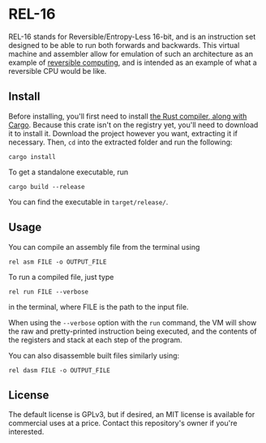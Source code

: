 # REL-16

REL-16 stands for Reversible/Entropy-Less 16-bit, and is an instruction set designed to be able to run both forwards and backwards. This virtual machine and assembler allow for emulation of such an architecture as an example of [reversible computing](https://en.wikipedia.org/wiki/Reversible_computing "Wikipedia - Reversible computing"), and is intended as an example of what a reversible CPU would be like.

## Install

Before installing, you'll first need to install [the Rust compiler, along with Cargo](https://www.rust-lang.org/ "Rust Homepage"). Because this crate isn't on the registry yet, you'll need to download it to install it. Download the project however you want, extracting it if necessary. Then, `cd` into the extracted folder and run the following:

	cargo install

To get a standalone executable, run

	cargo build --release

You can find the executable in `target/release/`.

## Usage

You can compile an assembly file from the terminal using

	rel asm FILE -o OUTPUT_FILE

To run a compiled file, just type

	rel run FILE --verbose

in the terminal, where FILE is the path to the input file.

When using the `--verbose` option with the `run` command, the VM will show the raw and pretty-printed instruction being executed, and the contents of the registers and stack at each step of the program.

You can also disassemble built files similarly using:

	rel dasm FILE -o OUTPUT_FILE

## License

The default license is GPLv3, but if desired, an MIT license is available for commercial uses at a price. Contact this repository's owner if you're interested.
